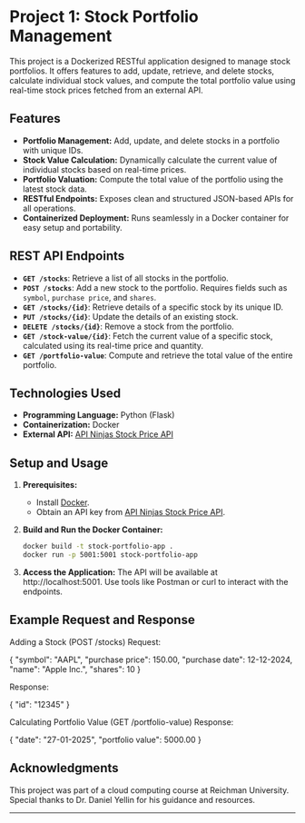 # Project 1: Stock Portfolio Management

This project is a Dockerized RESTful application designed to manage stock portfolios. It offers features to add, update, retrieve, and delete stocks, calculate individual stock values, and compute the total portfolio value using real-time stock prices fetched from an external API.

## Features

- **Portfolio Management:** Add, update, and delete stocks in a portfolio with unique IDs.  
- **Stock Value Calculation:** Dynamically calculate the current value of individual stocks based on real-time prices.  
- **Portfolio Valuation:** Compute the total value of the portfolio using the latest stock data.  
- **RESTful Endpoints:** Exposes clean and structured JSON-based APIs for all operations.  
- **Containerized Deployment:** Runs seamlessly in a Docker container for easy setup and portability.  

## REST API Endpoints

- **`GET /stocks`**: Retrieve a list of all stocks in the portfolio.  
- **`POST /stocks`**: Add a new stock to the portfolio. Requires fields such as `symbol`, `purchase price`, and `shares`.  
- **`GET /stocks/{id}`**: Retrieve details of a specific stock by its unique ID.  
- **`PUT /stocks/{id}`**: Update the details of an existing stock.  
- **`DELETE /stocks/{id}`**: Remove a stock from the portfolio.  
- **`GET /stock-value/{id}`**: Fetch the current value of a specific stock, calculated using its real-time price and quantity.  
- **`GET /portfolio-value`**: Compute and retrieve the total value of the entire portfolio.  

## Technologies Used

- **Programming Language:** Python (Flask)  
- **Containerization:** Docker  
- **External API:** [API Ninjas Stock Price API](https://api-ninjas.com/api/stockprice)  

## Setup and Usage

1. **Prerequisites:**  
   - Install [Docker](https://www.docker.com/).  
   - Obtain an API key from [API Ninjas Stock Price API](https://api-ninjas.com/).  

2. **Build and Run the Docker Container:**  
   ```bash
   docker build -t stock-portfolio-app .  
   docker run -p 5001:5001 stock-portfolio-app  
3. **Access the Application:**
The API will be available at http://localhost:5001. Use tools like Postman or curl to interact with the endpoints.

## Example Request and Response

Adding a Stock (POST /stocks)
Request:

{
  "symbol": "AAPL",
  "purchase price": 150.00,
  "purchase date": 12-12-2024,
  "name": "Apple Inc.",
  "shares": 10
}

Response:

{
  "id": "12345"
}

Calculating Portfolio Value (GET /portfolio-value)
Response:

{
  "date": "27-01-2025",
  "portfolio value": 5000.00
}


## Acknowledgments
This project was part of a cloud computing course at Reichman University. Special thanks to Dr. Daniel Yellin for his guidance and resources.

---
